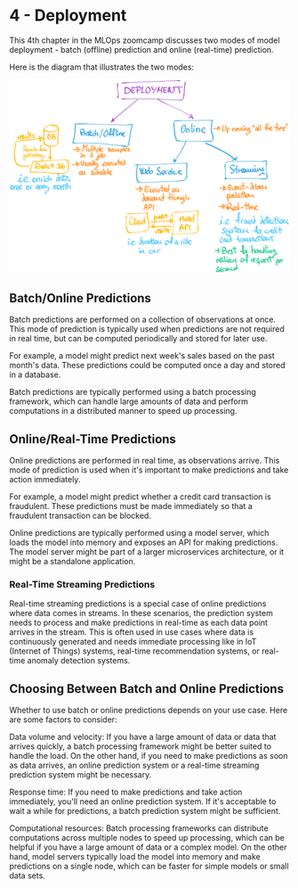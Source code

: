 # 4 - Deployment

This 4th chapter in the MLOps zoomcamp discusses two modes of model deployment - batch (offline) prediction and online (real-time) prediction.

Here is the diagram that illustrates the two modes:

![Model Deployment Diagram](04Deployment.png)

## Batch/Online Predictions

Batch predictions are performed on a collection of observations at once. This mode of prediction is typically used when predictions are not required in real time, but can be computed periodically and stored for later use.

For example, a model might predict next week's sales based on the past month's data. These predictions could be computed once a day and stored in a database.

Batch predictions are typically performed using a batch processing framework, which can handle large amounts of data and perform computations in a distributed manner to speed up processing.

## Online/Real-Time Predictions

Online predictions are performed in real time, as observations arrive. This mode of prediction is used when it's important to make predictions and take action immediately.

For example, a model might predict whether a credit card transaction is fraudulent. These predictions must be made immediately so that a fraudulent transaction can be blocked.

Online predictions are typically performed using a model server, which loads the model into memory and exposes an API for making predictions. The model server might be part of a larger microservices architecture, or it might be a standalone application.

### Real-Time Streaming Predictions

Real-time streaming predictions is a special case of online predictions where data comes in streams. In these scenarios, the prediction system needs to process and make predictions in real-time as each data point arrives in the stream. This is often used in use cases where data is continuously generated and needs immediate processing like in IoT (Internet of Things) systems, real-time recommendation systems, or real-time anomaly detection systems.

## Choosing Between Batch and Online Predictions

Whether to use batch or online predictions depends on your use case. Here are some factors to consider:

Data volume and velocity: If you have a large amount of data or data that arrives quickly, a batch processing framework might be better suited to handle the load. On the other hand, if you need to make predictions as soon as data arrives, an online prediction system or a real-time streaming prediction system might be necessary.

Response time: If you need to make predictions and take action immediately, you'll need an online prediction system. If it's acceptable to wait a while for predictions, a batch prediction system might be sufficient.

Computational resources: Batch processing frameworks can distribute computations across multiple nodes to speed up processing, which can be helpful if you have a large amount of data or a complex model. On the other hand, model servers typically load the model into memory and make predictions on a single node, which can be faster for simple models or small data sets.
